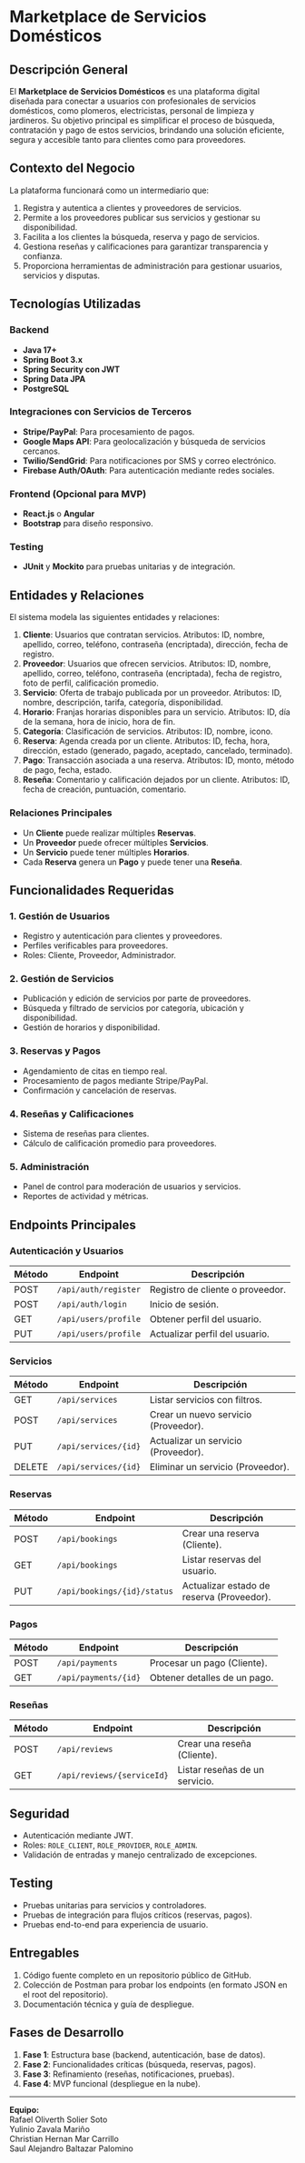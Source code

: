 # Marketplace de Servicios Domésticos

## Descripción General

El **Marketplace de Servicios Domésticos** es una plataforma digital diseñada para conectar a usuarios con profesionales de servicios domésticos, como plomeros, electricistas, personal de limpieza y jardineros. Su objetivo principal es simplificar el proceso de búsqueda, contratación y pago de estos servicios, brindando una solución eficiente, segura y accesible tanto para clientes como para proveedores.

## Contexto del Negocio

La plataforma funcionará como un intermediario que:

1. Registra y autentica a clientes y proveedores de servicios.
2. Permite a los proveedores publicar sus servicios y gestionar su disponibilidad.
3. Facilita a los clientes la búsqueda, reserva y pago de servicios.
4. Gestiona reseñas y calificaciones para garantizar transparencia y confianza.
5. Proporciona herramientas de administración para gestionar usuarios, servicios y disputas.

## Tecnologías Utilizadas

### Backend
- **Java 17+**
- **Spring Boot 3.x**
- **Spring Security con JWT**
- **Spring Data JPA**
- **PostgreSQL**

### Integraciones con Servicios de Terceros
- **Stripe/PayPal**: Para procesamiento de pagos.
- **Google Maps API**: Para geolocalización y búsqueda de servicios cercanos.
- **Twilio/SendGrid**: Para notificaciones por SMS y correo electrónico.
- **Firebase Auth/OAuth**: Para autenticación mediante redes sociales.

### Frontend (Opcional para MVP)
- **React.js** o **Angular**
- **Bootstrap** para diseño responsivo.

### Testing
- **JUnit** y **Mockito** para pruebas unitarias y de integración.

## Entidades y Relaciones

El sistema modela las siguientes entidades y relaciones:

1. **Cliente**: Usuarios que contratan servicios. Atributos: ID, nombre, apellido, correo, teléfono, contraseña (encriptada), dirección, fecha de registro.
2. **Proveedor**: Usuarios que ofrecen servicios. Atributos: ID, nombre, apellido, correo, teléfono, contraseña (encriptada), fecha de registro, foto de perfil, calificación promedio.
3. **Servicio**: Oferta de trabajo publicada por un proveedor. Atributos: ID, nombre, descripción, tarifa, categoría, disponibilidad.
4. **Horario**: Franjas horarias disponibles para un servicio. Atributos: ID, día de la semana, hora de inicio, hora de fin.
5. **Categoría**: Clasificación de servicios. Atributos: ID, nombre, icono.
6. **Reserva**: Agenda creada por un cliente. Atributos: ID, fecha, hora, dirección, estado (generado, pagado, aceptado, cancelado, terminado).
7. **Pago**: Transacción asociada a una reserva. Atributos: ID, monto, método de pago, fecha, estado.
8. **Reseña**: Comentario y calificación dejados por un cliente. Atributos: ID, fecha de creación, puntuación, comentario.

### Relaciones Principales
- Un **Cliente** puede realizar múltiples **Reservas**.
- Un **Proveedor** puede ofrecer múltiples **Servicios**.
- Un **Servicio** puede tener múltiples **Horarios**.
- Cada **Reserva** genera un **Pago** y puede tener una **Reseña**.

## Funcionalidades Requeridas

### 1. Gestión de Usuarios
- Registro y autenticación para clientes y proveedores.
- Perfiles verificables para proveedores.
- Roles: Cliente, Proveedor, Administrador.

### 2. Gestión de Servicios
- Publicación y edición de servicios por parte de proveedores.
- Búsqueda y filtrado de servicios por categoría, ubicación y disponibilidad.
- Gestión de horarios y disponibilidad.

### 3. Reservas y Pagos
- Agendamiento de citas en tiempo real.
- Procesamiento de pagos mediante Stripe/PayPal.
- Confirmación y cancelación de reservas.

### 4. Reseñas y Calificaciones
- Sistema de reseñas para clientes.
- Cálculo de calificación promedio para proveedores.

### 5. Administración
- Panel de control para moderación de usuarios y servicios.
- Reportes de actividad y métricas.

## Endpoints Principales

### Autenticación y Usuarios
| Método | Endpoint                     | Descripción                                  |
|--------|------------------------------|----------------------------------------------|
| POST   | `/api/auth/register`         | Registro de cliente o proveedor.             |
| POST   | `/api/auth/login`            | Inicio de sesión.                            |
| GET    | `/api/users/profile`         | Obtener perfil del usuario.                  |
| PUT    | `/api/users/profile`         | Actualizar perfil del usuario.               |

### Servicios
| Método | Endpoint                     | Descripción                                  |
|--------|------------------------------|----------------------------------------------|
| GET    | `/api/services`              | Listar servicios con filtros.               |
| POST   | `/api/services`              | Crear un nuevo servicio (Proveedor).        |
| PUT    | `/api/services/{id}`         | Actualizar un servicio (Proveedor).         |
| DELETE | `/api/services/{id}`         | Eliminar un servicio (Proveedor).           |

### Reservas
| Método | Endpoint                     | Descripción                                  |
|--------|------------------------------|----------------------------------------------|
| POST   | `/api/bookings`              | Crear una reserva (Cliente).                |
| GET    | `/api/bookings`              | Listar reservas del usuario.                |
| PUT    | `/api/bookings/{id}/status`  | Actualizar estado de reserva (Proveedor).   |

### Pagos
| Método | Endpoint                     | Descripción                                  |
|--------|------------------------------|----------------------------------------------|
| POST   | `/api/payments`              | Procesar un pago (Cliente).                 |
| GET    | `/api/payments/{id}`         | Obtener detalles de un pago.                |

### Reseñas
| Método | Endpoint                     | Descripción                                  |
|--------|------------------------------|----------------------------------------------|
| POST   | `/api/reviews`               | Crear una reseña (Cliente).                 |
| GET    | `/api/reviews/{serviceId}`   | Listar reseñas de un servicio.              |

## Seguridad
- Autenticación mediante JWT.
- Roles: `ROLE_CLIENT`, `ROLE_PROVIDER`, `ROLE_ADMIN`.
- Validación de entradas y manejo centralizado de excepciones.

## Testing
- Pruebas unitarias para servicios y controladores.
- Pruebas de integración para flujos críticos (reservas, pagos).
- Pruebas end-to-end para experiencia de usuario.

## Entregables
1. Código fuente completo en un repositorio público de GitHub.
2. Colección de Postman para probar los endpoints (en formato JSON en el root del repositorio).
3. Documentación técnica y guía de despliegue.

## Fases de Desarrollo
1. **Fase 1**: Estructura base (backend, autenticación, base de datos).
2. **Fase 2**: Funcionalidades críticas (búsqueda, reservas, pagos).
3. **Fase 3**: Refinamiento (reseñas, notificaciones, pruebas).
4. **Fase 4**: MVP funcional (despliegue en la nube).

---

**Equipo:**  
Rafael Oliverth Solier Soto  
Yulinio Zavala Mariño  
Christian Hernan Mar Carrillo  
Saul Alejandro Baltazar Palomino  
